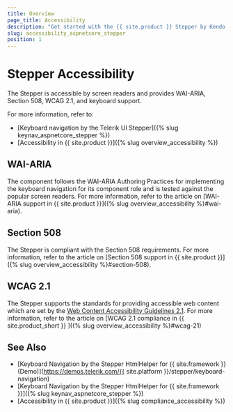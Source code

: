 ```yaml
---
title: Overview
page_title: Accessibility
description: "Get started with the {{ site.product }} Stepper by Kendo UI and learn about its accessibility support for WAI-ARIA, Section 508, and WCAG 2.1."
slug: accessibility_aspnetcore_stepper
position: 1
---
```


# Stepper Accessibility

The Stepper is accessible by screen readers and provides WAI-ARIA, Section 508, WCAG 2.1, and keyboard support.

For more information, refer to:
* [Keyboard navigation by the Telerik UI Stepper]({% slug keynav_aspnetcore_stepper %})
* [Accessibility in {{ site.product }}]({% slug overview_accessibility %})

## WAI-ARIA

The component follows the WAI-ARIA Authoring Practices for implementing the keyboard navigation for its component role and is tested against the popular screen readers. For more information, refer to the article on [WAI-ARIA support in {{ site.product }}]({% slug overview_accessibility %}#wai-aria).

## Section 508

The Stepper is compliant with the Section 508 requirements. For more information, refer to the article on [Section 508 support in {{ site.product }}]({% slug overview_accessibility %}#section-508).

## WCAG 2.1

The Stepper supports the standards for providing accessible web content which are set by the [Web Content Accessibility Guidelines 2.1](https://www.w3.org/TR/WCAG/). For more information, refer to the article on [WCAG 2.1 compliance in {{ site.product_short }} ]({% slug overview_accessibility %}#wcag-21)

## See Also

* [Keyboard Navigation by the Stepper HtmlHelper for {{ site.framework }} (Demo)](https://demos.telerik.com/{{ site.platform }}/stepper/keyboard-navigation)
* [Keyboard Navigation by the Stepper HtmlHelper for {{ site.framework }}]({% slug keynav_aspnetcore_stepper %})
* [Accessibility in {{ site.product }}]({% slug compliance_accessibility %})
